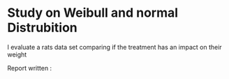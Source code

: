 # Study on Weibull and normal Distrubition 

I evaluate a rats data set comparing if the treatment has an impact on their weight 

Report written :  
